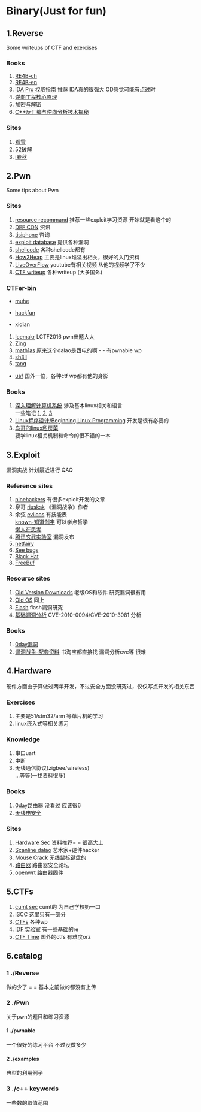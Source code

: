 # Binary(Just for fun)

## 1.Reverse
Some writeups of CTF and exercises
### Books
1. [RE4B-ch](https://github.com/dennis714/reverse-engineering-for-beginners)<br>
2. [RE4B-en](https://beginners.re/RE4B-EN.pdf)<br>
3. [IDA Pro 权威指南](http://www.ituring.com.cn/book/791) 推荐 IDA真的很强大 OD感觉可能有点过时<br>
4. [逆向工程核心原理](http://www.ituring.com.cn/book/1266)<br>
5. [加密与解密](http://bbs.pediy.com/showthread.php?t=66210)<br>
6. [C++反汇编与逆向分析技术揭秘](http://bbs.pediy.com/showthread.php?t=140350)<br>

### Sites
1. [看雪](http://www.pediy.com/)<br>
2. [52破解](http://www.52pojie.cn/)<br>
3. [i春秋](http://www.ichunqiu.com/)<br>


## 2.Pwn
Some tips about Pwn
### Sites
1. [resource recommand](http://www.pentest.guru/index.php/2016/01/28/best-books-tutorials-and-courses-to-learn-about-exploit-development/) 推荐一些exploit学习资源 开始就是看这个的<br>
2. [DEF CON](https://www.defcon.org/#) 资讯<br>
3. [tisiphone](https://tisiphone.net/) 咨询<br>
4. [exploit database](https://www.exploit-db.com/) 提供各种漏洞<br>
5. [shellcode](http://shell-storm.org/shellcode/) 各种shellcode都有<br>
6. [How2Heap](https://github.com/shellphish/how2heap) 主要是linux堆溢出相关，很好的入门资料<br>
7. [LiveOverFlow](https://www.youtube.com/channel/UClcE-kVhqyiHCcjYwcpfj9w) youtube有相关视频 从他的视频学了不少<br>
8. [CTF writeup](https://github.com/ctfs) 各种writeup (大多国外)<br>

### CTFer-bin
- [muhe](http://o0xmuhe.me/)<br>
- [hackfun](https://www.hackfun.org/)<br>

- xidian
 1. [Icemakr](http://0byjwzsf.me/) LCTF2016 pwn出题大大<br>
 2. [Zing](http://l-team.org/)<br>
 3. [math1as](http://www.math1as.com/) 原来这个dalao是西电的啊 - - 有pwnable wp<br>
 4. [sh3ll](http://sh3ll.me/)<br>
 5. [tang](http://bigtang.org/)<br>
- [uaf](http://uaf.io/) 国外一位，各种ctf wp都有他的身影

### Books
1. [深入理解计算机系统](https://github.com/Urinx/Books/blob/master/cs/%E6%B7%B1%E5%85%A5%E7%90%86%E8%A7%A3%E8%AE%A1%E7%AE%97%E6%9C%BA%E7%B3%BB%E7%BB%9F.pdf) 涉及基本linux相关和语言<br>
 一些笔记 [1](http://blog.sina.com.cn/s/blog_6874dd910101l3lx.html), [2](https://www.gitbook.com/book/xxg1413/csapp/details), [3](http://wdxtub.com/2016/04/16/thin-csapp-0/)
2. [Linux程序设计/Beginning Linux Programming](http://www.ituring.com.cn/book/171) 开发是很有必要的<br>
3. [鸟哥的linux私房菜](http://cn.linux.vbird.org/)<br> 要学linux相关机制和命令的很不错的一本<br>

## 3.Exploit
漏洞实战 计划最近进行 QAQ
### Reference sites
1. [ninehackers](http://www.ninehackers.com/) 有很多exploit开发的文章<br>
2. 泉哥
 [riusksk](http://riusksk.me/) 《漏洞战争》作者<br>
3. 余弦
 [evilcos](http://evilcos.me/) 有技能表<br>
 [known-知道创宇](http://blog.knownsec.com/) 可以学点哲学<br>
 [懒人在思考](https://zhuanlan.zhihu.com/evilcos)<br>
4. [腾讯玄武实验室](http://xlab.tencent.com/cn/) 漏洞发布<br>
5. [netfairy](http://www.netfairy.net/) <br>
6. [See bugs](https://www.seebug.org/)<br>
7. [Black Hat](https://www.blackhat.com/)<br>
8. [FreeBuf](http://freebuf.com/)<br>

### Resource sites
1. [Old Version Downloads](http://www.oldapps.com) 老版OS和软件 研究漏洞很有用<br>
2. [Old OS](http://www.oldversion.com) 同上<br>
3. [Flash](http://www.abysssec.com/blog/2011/04/18/exploiting-adobe-flash-player-on-windows-7/) flash漏洞研究<br>
4. [基础漏洞分析](http://ensiwiki.ensimag.fr/images/6/61/SecurIMAG-2011-11-17-teach-a_long_way_from_browser_vulnerability_to_kernel_exploitation.pdf) CVE-2010-0094/CVE-2010-3081 分析<br>

### Books
1. [0day漏洞]()<br>
2. [漏洞战争-配套资料](https://github.com/riusksk/vul_war) 书淘宝都直接找 漏洞分析cve等 很难<br>

## 4.Hardware
硬件方面由于算做过两年开发，不过安全方面没研究过，仅仅写点开发的相关东西<br>
### Exercises
1. 主要是51/stm32/arm 等单片机的学习<br>
2. linux嵌入式等相关练习<br>

### Knowledge
1. 串口uart<br>
2. 中断<br>
3. 无线通信协议(zigbee/wireless)<br>
...等等(一找资料很多)

### Books
1. [0day路由器](http://item.jd.com/11734639.html) 没看过 应该很6<br>
2. [无线电安全](https://item.jd.com/10340018520.html)<br>

### Sites
1. [Hardware Sec](http://www.sp3ctr3.me/hardware-security-resources/) 资料推荐= = 很高大上<br>
2. [Scanline dalao](http://scanlime.org/) 艺术家+硬件hacker<br>
3. [Mouse Crack](https://github.com/BastilleResearch/mousejack) 无线鼠标键盘的<br>
4. [路由器](http://www.routerpwn.com/) 路由器安全论坛<br>
5. [openwrt](https://openwrt.org/) 路由器固件<br>

## 5.CTFs
1. [cumt sec](http://219.219.60.244/) cumt的 为自己学校奶一口<br>
2. [ISCC](http://lazymind.me/2016/05/iscc-2016-ctf-writeup/) 这里只有一部分<br>
3. [CTFs](https://github.com/ctfs) 各种wp<br>
4. [IDF 实验室](http://ctf.idf.cn/) 有一些基础的re<br>
5. [CTF Time](https://ctftime.org/) 国外的ctfs 有难度orz<br>

## 6.catalog
### 1  ./Reverse
 做的少了 = = 基本之前做的都没有上传<br>

### 2  ./Pwn
 关于pwn的题目和练习资源<br>
#### 1  ./pwnable
  一个很好的练习平台 不过没做多少<br>
#### 2  ./examples
  典型的利用例子<br>

### 3  ./c++ keywords 
一些数的取值范围<br>
